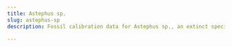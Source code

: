 ```yaml
---
title: Astephus sp.
slug: astephus-sp
description: Fossil calibration data for Astephus sp., an extinct species of fish. Includes taxonomy authority and locality references, and cross-references to living taxa.

---
```

